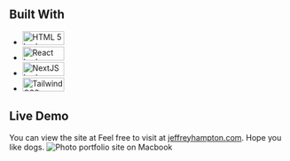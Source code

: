 
## Built With
- <img alt="HTML 5 badge" src="https://res.cloudinary.com/dgswa3kpt/image/upload/v1728759675/html5badge_z3kz1r.png" width="75" height="25">
- <img alt="React badge" src="https://res.cloudinary.com/dgswa3kpt/image/upload/v1728759828/reactbadge_xhbcnt.png" width="75" height="25">
- <img alt="NextJS badge" src="https://res.cloudinary.com/dgswa3kpt/image/upload/v1728759674/nextjsbadge_o7y9vf.png" width="75" height="25">
- <img alt="Tailwind CSS badge" src="https://res.cloudinary.com/dgswa3kpt/image/upload/v1728759675/tailwindtag_tn2p3k.png" width="75" height="25">

## Live Demo
You can view the site at  Feel free to visit at [jeffreyhampton.com](https://jeffreyhampton.com/). Hope you like dogs.
![Photo portfolio site on Macbook](https://res.cloudinary.com/dgswa3kpt/image/upload/v1728758520/vzructatvhk52p4buetd.png)
